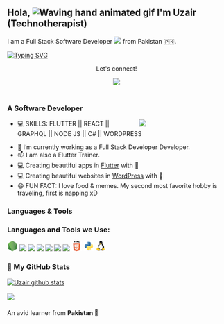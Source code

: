  ## Hola, <img src="https://raw.githubusercontent.com/nixin72/nixin72/master/wave.gif" alt="Waving hand animated gif" height="45" width="45" /> I'm Uzair (Technotherapist) <br>
I am a Full Stack Software Developer <img src="https://media.giphy.com/media/WUlplcMpOCEmTGBtBW/giphy.gif" width="30"> from Pakistan 🇵🇰.

[![Typing SVG](https://readme-typing-svg.herokuapp.com?vCenter=true&width=600&lines=Full+Stack+Developer;Passionate+about+Making+Full+Stack+Mobile+Applications;Passionate+about+Making+Websites;Freelancer;Open+sourse+contributer)](https://git.io/typing-svg)


<div align="center">
<p >Let's connect!</p>

<a href="https://uzairhassan.com/">
    <img src="https://img.shields.io/badge/VIEW MY PORTFOLIO-FE7A16?style=for-the-badge&logo=dev.to&logoColor=white" />
</a>
</div>
<br>


### A Software Developer
<picture> <img align="right" src="https://github.com/7oSkaaa/7oSkaaa/blob/main/Images/Right_Side.gif?raw=true" width = 200px></picture>

- 💻 SKILLS: FLUTTER || REACT || GRAPHQL || NODE JS || C# || WORDPRESS </p>
- 🔭 I’m currently working as a Full Stack Developer Developer.
- 📫 I am also a Flutter Trainer.
- 💻 Creating beautiful apps in [Flutter][flutter] with 💙
- 💻 Creating beautiful websites in [WordPress][wordPress] with 💙
- 😄 FUN FACT: I love food & memes. My second most favorite hobby is traveling, first is napping xD
<!-- <p > <a href="https://github.com/ryo-ma/github-profile-trophy"><img src="https://github-profile-trophy.vercel.app/?username=SyedUzair42101" alt="SyedUzair42101" /></a> </p>
 -->

 ### Languages & Tools
 
 
<h3 align="left">Languages and Tools we Use:</h3>
<code><img width=24px src="https://raw.githubusercontent.com/github/explore/80688e429a7d4ef2fca1e82350fe8e3517d3494d/topics/nodejs/nodejs.png"></code>
<code><img width=24px src="https://raw.githubusercontent.com/github/explore/e65ef46ef3e7bc457c93622f6a89fe8d3fd131d5/topics/graphql/graphql.pn"></code>
<code><img width=24px src="https://www.vectorlogo.zone/logos/flutterio/flutterio-icon.svg"></code>
<code><img width=24px src="https://www.vectorlogo.zone/logos/dartlang/dartlang-icon.sv"></code>
<code><img width=24px src="https://www.vectorlogo.zone/logos/firebase/firebase-icon.svg"></code>
<code><img width=24px src="https://www.vectorlogo.zone/logos/git-scm/git-scm-icon.svg"></code>
<code><img width=24px src="https://www.vectorlogo.zone/logos/getpostman/getpostman-icon.svg"></code>
<code><img width=24px src="https://raw.githubusercontent.com/devicons/devicon/master/icons/html5/html5-original-wordmark.svg"></code>
<code><img width=24px src="https://raw.githubusercontent.com/devicons/devicon/master/icons/python/python-original.svg"></code>
<code><img width=24px src="https://raw.githubusercontent.com/devicons/devicon/master/icons/linux/linux-original.svg"></code>


### 📝 My GitHub Stats</summary>
[![Uzair github stats](https://github-readme-stats.vercel.app/api?username=syeduzairdev&theme=gotham)](https://github.com/syeduzairdev/github-readme-stats)
<br><br>
<img src = "https://github-readme-streak-stats.herokuapp.com/?user=syeduzairdev&theme=solarized-dark&hide_border=true&date_format=M%20j%5B%2C%20Y%5D&line_height=25" width = 500>
<br>
<br>
An avid learner from <b>Pakistan<b> 💚

[flutter]: https://flutter.dev
[wordPress]: https://uzairhassan.com/websites-projects/
[linkedin]: https://www.linkedin.com/in/syed-uzair-hassan-503640246/
[instagram]: https://www.instagram.com/syed_uzair1113/
[facebook]: https://www.facebook.com/profile.php?id=100012057458839
 



